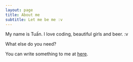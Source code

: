 ```yaml
---
layout: page
title: About me
subtitle: Let me be me :v
---
```


My name is Tuấn. I love coding, beautiful girls and beer. :v

What else do you need?

You can write something to me at [here](https://docs.google.com/forms/d/e/1FAIpQLSfVEf_9oryTRnDduUK_lsxHpYoDoPABfmd8R9dMQCl3we2qOg/viewform?c=0&w=1).
